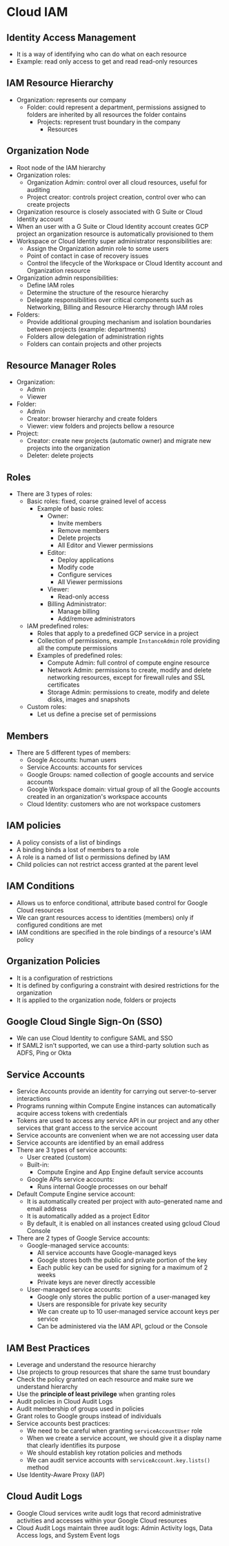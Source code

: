 # Cloud IAM

## Identity Access Management

- It is a way of identifying who can do what on each resource
- Example: read only access to get and read read-only resources

## IAM Resource Hierarchy

- Organization: represents our company
    - Folder: could represent a department, permissions assigned to folders are inherited by all resources the folder contains
        - Projects: represent trust boundary in the company
            - Resources

## Organization Node

- Root node of the IAM hierarchy
- Organization roles:
    - Organization Admin: control over all cloud resources, useful for auditing
    - Project creator: controls project creation, control over who can create projects
- Organization resource is closely associated with G Suite or Cloud Identity account
- When an user with a G Suite or Cloud Identity account creates GCP project an organization resource is automatically provisioned to them
- Workspace or Cloud Identity super administrator responsibilities are:
    - Assign the Organization admin role to some users
    - Point of contact in case of recovery issues
    - Control the lifecycle of the Workspace or Cloud Identity account and Organization resource
- Organization admin responsibilities:
    - Define IAM roles
    - Determine the structure of the resource hierarchy
    - Delegate responsibilities over critical components such as Networking, Billing and Resource Hierarchy through IAM roles
- Folders:
    - Provide additional grouping mechanism and isolation boundaries between projects (example: departments)
    - Folders allow delegation of administration rights
    - Folders can contain projects and other projects

## Resource Manager Roles

- Organization:
    - Admin
    - Viewer
- Folder:
    - Admin
    - Creator: browser hierarchy and create folders
    - Viewer: view folders and projects bellow a resource
- Project:
    - Creator: create new projects (automatic owner) and migrate new projects into the organization
    - Deleter: delete projects

## Roles

- There are 3 types of roles:
    - Basic roles: fixed, coarse grained level of access
        - Example of basic roles:
            - Owner:
                - Invite members
                - Remove members
                - Delete projects
                - All Editor and Viewer permissions
            - Editor:
                - Deploy applications
                - Modify code
                - Configure services
                - All Viewer permissions
            - Viewer:
                - Read-only access
            - Billing Administrator:
                - Manage billing
                - Add/remove administrators
    - IAM predefined roles:
        - Roles that apply to a predefined GCP service in a project
        - Collection of permissions, example `InstanceAdmin` role providing all the compute permissions
        - Examples of predefined roles:
            - Compute Admin: full control of compute engine resource
            - Network Admin: permissions to create, modify and delete networking resources, except for firewall rules and SSL certificates
            - Storage Admin: permissions to create, modify and delete disks, images and snapshots
    - Custom roles:
        - Let us define a precise set of permissions

## Members

- There are 5 different types of members:
    - Google Accounts: human users
    - Service Accounts: accounts for services
    - Google Groups: named collection of google accounts and service accounts
    - Google Workspace domain: virtual group of all the Google accounts created in an organization's workspace accounts
    - Cloud Identity: customers who are not workspace customers

## IAM policies

- A policy consists of a list of bindings
- A binding binds a lost of members to a role
- A role is a named of list o permissions defined by IAM
- Child policies can not restrict access granted at the parent level

## IAM Conditions

- Allows us to enforce conditional, attribute based control for Google Cloud resources
- We can grant resources access to identities (members) only if configured conditions are met
- IAM conditions are specified in the role bindings of a resource's IAM policy

## Organization Policies

- It is a configuration of restrictions
- It is defined by configuring a constraint with desired restrictions for the organization
- It is applied to the organization node, folders or projects

## Google Cloud Single Sign-On (SSO)

- We can use Cloud Identity to configure SAML and SSO
- If SAML2 isn't supported, we can use a third-party solution such as ADFS, Ping or Okta

## Service Accounts

- Service Accounts provide an identity for carrying out server-to-server interactions
- Programs running within Compute Engine instances can automatically acquire access tokens with credentials
- Tokens are used to access any service API in our project and any other services that grant access to the service account
- Service accounts are convenient when we are not accessing user data
- Service accounts are identified by an email address
- There are 3 types of service accounts:
    - User created (custom)
    - Built-in:
        - Compute Engine and App Engine default service accounts
    - Google APIs service accounts:
        - Runs internal Google processes on our behalf
- Default Compute Engine service account:
    - It is automatically created per project with auto-generated name and email address
    - It is automatically added as a project Editor
    - By default, it is enabled on all instances created using gcloud Cloud Console
- There are 2 types of Google Service accounts:
    - Google-managed service accounts:
        - All service accounts have Google-managed keys
        - Google stores both the public and private portion of the key
        - Each public key can be used for signing for a maximum of 2 weeks
        - Private keys are never directly accessible
    - User-managed service accounts:
        - Google only stores the public portion of a user-managed key
        - Users are responsible for private key security
        - We can create up to 10 user-managed service account keys per service
        - Can be administered via the IAM API, gcloud or the Console

## IAM Best Practices

- Leverage and understand the resource hierarchy
- Use projects to group resources that share the same trust boundary
- Check the policy granted on each resource and make sure we understand hierarchy
- Use the **principle of least privilege** when granting roles
- Audit policies in Cloud Audit Logs
- Audit membership of groups used in policies
- Grant roles to Google groups instead of individuals
- Service accounts best practices:
    - We need to be careful when granting `serviceAccountUser` role
    - When we create a service account, we should give it a display name that clearly identifies its purpose
    - We should establish key rotation policies and methods
    - We can audit service accounts with `serviceAccount.key.lists()` method
- Use Identity-Aware Proxy (IAP)

## Cloud Audit Logs

- Google Cloud services write audit logs that record administrative activities and accesses within your Google Cloud resources
- Cloud Audit Logs maintain three audit logs: Admin Activity logs, Data Access logs, and System Event logs